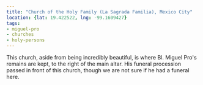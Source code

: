 ```yaml
---
title: "Church of the Holy Family (La Sagrada Familia), Mexico City"
location: {lat: 19.422522, lng: -99.1609427}
tags:
- miguel-pro
- churches
- holy-persons
---
```


This church, aside from being incredibly beautiful, is where Bl. Miguel Pro's remains are kept, to the right of the main altar.  His funeral procession passed in front of this church, though we are not sure if he had a funeral here.
